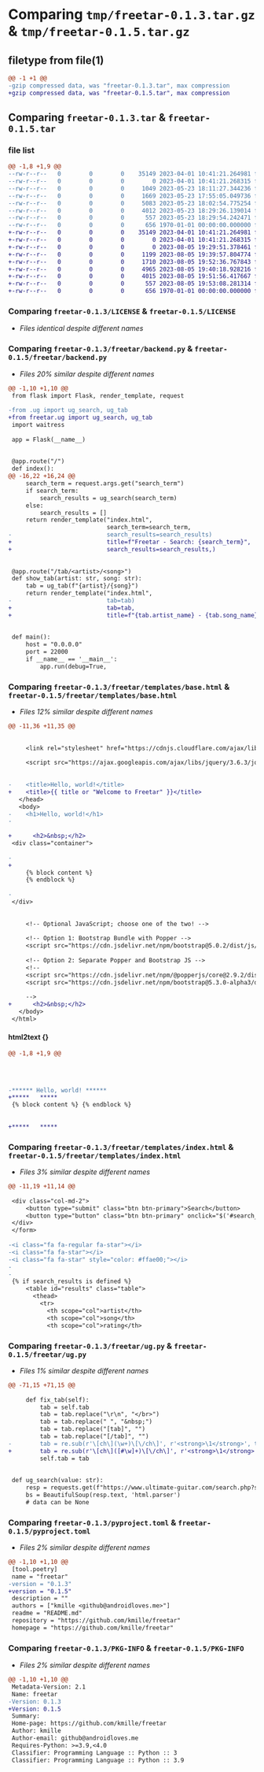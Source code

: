 # Comparing `tmp/freetar-0.1.3.tar.gz` & `tmp/freetar-0.1.5.tar.gz`

## filetype from file(1)

```diff
@@ -1 +1 @@
-gzip compressed data, was "freetar-0.1.3.tar", max compression
+gzip compressed data, was "freetar-0.1.5.tar", max compression
```

## Comparing `freetar-0.1.3.tar` & `freetar-0.1.5.tar`

### file list

```diff
@@ -1,8 +1,9 @@
--rw-r--r--   0        0        0    35149 2023-04-01 10:41:21.264981 freetar-0.1.3/LICENSE
--rw-r--r--   0        0        0        0 2023-04-01 10:41:21.268315 freetar-0.1.3/README.md
--rw-r--r--   0        0        0     1049 2023-05-23 18:11:27.344236 freetar-0.1.3/freetar/backend.py
--rw-r--r--   0        0        0     1669 2023-05-23 17:55:05.049736 freetar-0.1.3/freetar/templates/base.html
--rw-r--r--   0        0        0     5083 2023-05-23 18:02:54.775254 freetar-0.1.3/freetar/templates/index.html
--rw-r--r--   0        0        0     4012 2023-05-23 18:29:26.139014 freetar-0.1.3/freetar/ug.py
--rw-r--r--   0        0        0      557 2023-05-23 18:29:54.242471 freetar-0.1.3/pyproject.toml
--rw-r--r--   0        0        0      656 1970-01-01 00:00:00.000000 freetar-0.1.3/PKG-INFO
+-rw-r--r--   0        0        0    35149 2023-04-01 10:41:21.264981 freetar-0.1.5/LICENSE
+-rw-r--r--   0        0        0        0 2023-04-01 10:41:21.268315 freetar-0.1.5/README.md
+-rw-r--r--   0        0        0        0 2023-08-05 19:29:51.378461 freetar-0.1.5/freetar/__init__.py
+-rw-r--r--   0        0        0     1199 2023-08-05 19:39:57.804774 freetar-0.1.5/freetar/backend.py
+-rw-r--r--   0        0        0     1710 2023-08-05 19:52:36.767843 freetar-0.1.5/freetar/templates/base.html
+-rw-r--r--   0        0        0     4965 2023-08-05 19:40:18.928216 freetar-0.1.5/freetar/templates/index.html
+-rw-r--r--   0        0        0     4015 2023-08-05 19:51:56.417667 freetar-0.1.5/freetar/ug.py
+-rw-r--r--   0        0        0      557 2023-08-05 19:53:08.281314 freetar-0.1.5/pyproject.toml
+-rw-r--r--   0        0        0      656 1970-01-01 00:00:00.000000 freetar-0.1.5/PKG-INFO
```

### Comparing `freetar-0.1.3/LICENSE` & `freetar-0.1.5/LICENSE`

 * *Files identical despite different names*

### Comparing `freetar-0.1.3/freetar/backend.py` & `freetar-0.1.5/freetar/backend.py`

 * *Files 20% similar despite different names*

```diff
@@ -1,10 +1,10 @@
 from flask import Flask, render_template, request
 
-from .ug import ug_search, ug_tab
+from freetar.ug import ug_search, ug_tab
 import waitress
 
 app = Flask(__name__)
 
 
 @app.route("/")
 def index():
@@ -16,22 +16,24 @@
     search_term = request.args.get("search_term")
     if search_term:
         search_results = ug_search(search_term)
     else:
         search_results = []
     return render_template("index.html",
                            search_term=search_term,
-                           search_results=search_results)
+                           title=f"Freetar - Search: {search_term}",
+                           search_results=search_results,)
 
 
 @app.route("/tab/<artist>/<song>")
 def show_tab(artist: str, song: str):
     tab = ug_tab(f"{artist}/{song}")
     return render_template("index.html",
-                           tab=tab)
+                           tab=tab,
+                           title=f"{tab.artist_name} - {tab.song_name}")
 
 
 def main():
     host = "0.0.0.0"
     port = 22000
     if __name__ == '__main__':
         app.run(debug=True,
```

### Comparing `freetar-0.1.3/freetar/templates/base.html` & `freetar-0.1.5/freetar/templates/base.html`

 * *Files 12% similar despite different names*

```diff
@@ -11,36 +11,35 @@
 
 
     <link rel="stylesheet" href="https://cdnjs.cloudflare.com/ajax/libs/font-awesome/4.7.0/css/font-awesome.min.css">
 
     <script src="https://ajax.googleapis.com/ajax/libs/jquery/3.6.3/jquery.min.js"></script>
 
 
-    <title>Hello, world!</title>
+    <title>{{ title or "Welcome to Freetar" }}</title>
   </head>
   <body>
-    <h1>Hello, world!</h1>
-
 
+      <h2>&nbsp;</h2>
 <div class="container">
 
-
+    
     {% block content %}
     {% endblock %}
 
-
 </div>
 
 
     <!-- Optional JavaScript; choose one of the two! -->
 
     <!-- Option 1: Bootstrap Bundle with Popper -->
     <script src="https://cdn.jsdelivr.net/npm/bootstrap@5.0.2/dist/js/bootstrap.bundle.min.js" integrity="sha384-MrcW6ZMFYlzcLA8Nl+NtUVF0sA7MsXsP1UyJoMp4YLEuNSfAP+JcXn/tWtIaxVXM" crossorigin="anonymous"></script>
 
     <!-- Option 2: Separate Popper and Bootstrap JS -->
     <!--
     <script src="https://cdn.jsdelivr.net/npm/@popperjs/core@2.9.2/dist/umd/popper.min.js" integrity="sha384-IQsoLXl5PILFhosVNubq5LC7Qb9DXgDA9i+tQ8Zj3iwWAwPtgFTxbJ8NT4GN1R8p" crossorigin="anonymous"></script>
     <script src="https://cdn.jsdelivr.net/npm/bootstrap@5.3.0-alpha3/dist/js/bootstrap.bundle.min.js" integrity="sha384-ENjdO4Dr2bkBIFxQpeoTz1HIcje39Wm4jDKdf19U8gI4ddQ3GYNS7NTKfAdVQSZe" crossorigin="anonymous"></script>
 
     -->
+      <h2>&nbsp;</h2>
   </body>
 </html>
```

#### html2text {}

```diff
@@ -1,8 +1,9 @@
 
 
 
 
-****** Hello, world! ******
+*****   *****
 {% block content %} {% endblock %}
 
 
+*****   *****
```

### Comparing `freetar-0.1.3/freetar/templates/index.html` & `freetar-0.1.5/freetar/templates/index.html`

 * *Files 3% similar despite different names*

```diff
@@ -11,19 +11,14 @@
   
 <div class="col-md-2">
     <button type="submit" class="btn btn-primary">Search</button>
     <button type="button" class="btn btn-primary" onclick="$('#search_term').val('')" >Clear</button>
 </div>
 </form>
       
-<i class="fa fa-regular fa-star"></i>
-<i class="fa fa-star"></i>
-<i class="fa fa-star" style="color: #ffae00;"></i>
-
-
 {% if search_results is defined %}
     <table id="results" class="table">
       <thead>
         <tr>
           <th scope="col">artist</th>
           <th scope="col">song</th>
           <th scope="col">rating</th>
```

### Comparing `freetar-0.1.3/freetar/ug.py` & `freetar-0.1.5/freetar/ug.py`

 * *Files 1% similar despite different names*

```diff
@@ -71,15 +71,15 @@
 
     def fix_tab(self):
         tab = self.tab
         tab = tab.replace("\r\n", "</br>")
         tab = tab.replace(" ", "&nbsp;")
         tab = tab.replace("[tab]", "")
         tab = tab.replace("[/tab]", "")
-        tab = re.sub(r'\[ch\](\w+)\[\/ch\]', r'<strong>\1</strong>', tab)
+        tab = re.sub(r'\[ch\]([#\w]+)\[\/ch\]', r'<strong>\1</strong>', tab)
         self.tab = tab
 
 
 def ug_search(value: str):
     resp = requests.get(f"https://www.ultimate-guitar.com/search.php?search_type=title&value={quote(value)}")
     bs = BeautifulSoup(resp.text, 'html.parser')
     # data can be None
```

### Comparing `freetar-0.1.3/pyproject.toml` & `freetar-0.1.5/pyproject.toml`

 * *Files 2% similar despite different names*

```diff
@@ -1,10 +1,10 @@
 [tool.poetry]
 name = "freetar"
-version = "0.1.3"
+version = "0.1.5"
 description = ""
 authors = ["kmille <github@androidloves.me>"]
 readme = "README.md"
 repository = "https://github.com/kmille/freetar"
 homepage = "https://github.com/kmille/freetar"
```

### Comparing `freetar-0.1.3/PKG-INFO` & `freetar-0.1.5/PKG-INFO`

 * *Files 2% similar despite different names*

```diff
@@ -1,10 +1,10 @@
 Metadata-Version: 2.1
 Name: freetar
-Version: 0.1.3
+Version: 0.1.5
 Summary: 
 Home-page: https://github.com/kmille/freetar
 Author: kmille
 Author-email: github@androidloves.me
 Requires-Python: >=3.9,<4.0
 Classifier: Programming Language :: Python :: 3
 Classifier: Programming Language :: Python :: 3.9
```

